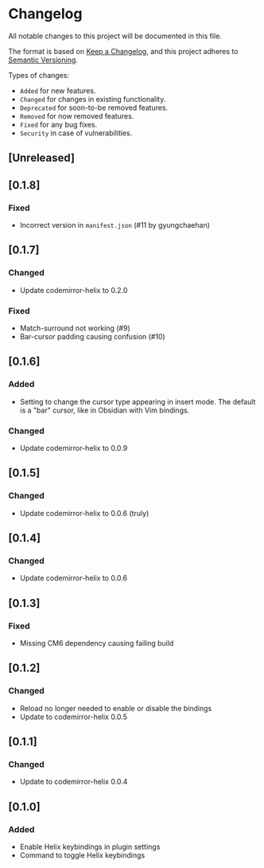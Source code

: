 # Changelog

All notable changes to this project will be documented in this file.

The format is based on [Keep a Changelog](https://keepachangelog.com/en/1.1.0/),
and this project adheres to [Semantic Versioning](https://semver.org/spec/v2.0.0.html).

Types of changes:

- `Added` for new features.
- `Changed` for changes in existing functionality.
- `Deprecated` for soon-to-be removed features.
- `Removed` for now removed features.
- `Fixed` for any bug fixes.
- `Security` in case of vulnerabilities.

## [Unreleased]

## [0.1.8]

### Fixed

- Incorrect version in `manifest.json` (#11 by gyungchaehan)

## [0.1.7]

### Changed

- Update codemirror-helix to 0.2.0

### Fixed

- Match-surround not working (#9)
- Bar-cursor padding causing confusion (#10)

## [0.1.6]

### Added

- Setting to change the cursor type appearing in insert mode. The default is a "bar" cursor, like in Obsidian with Vim bindings.

### Changed

- Update codemirror-helix to 0.0.9

## [0.1.5]

### Changed

- Update codemirror-helix to 0.0.6 (truly)

## [0.1.4]

### Changed

- Update codemirror-helix to 0.0.6

## [0.1.3]

### Fixed

- Missing CM6 dependency causing failing build

## [0.1.2]

### Changed

- Reload no longer needed to enable or disable the bindings
- Update to codemirror-helix 0.0.5

## [0.1.1]

### Changed

- Update to codemirror-helix 0.0.4

## [0.1.0]

### Added

- Enable Helix keybindings in plugin settings
- Command to toggle Helix keybindings
